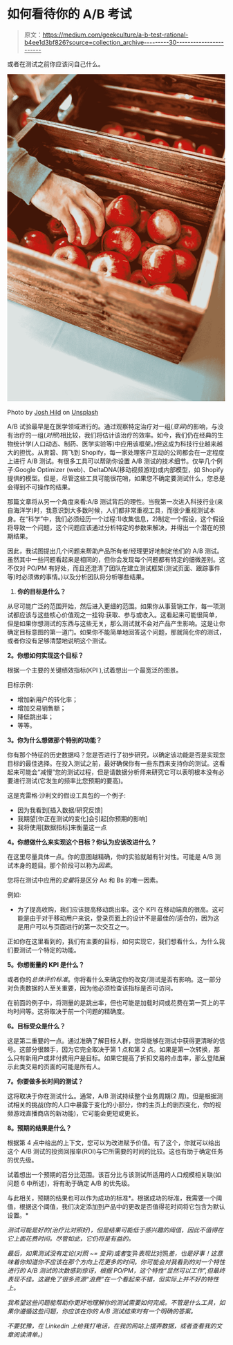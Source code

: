 # 如何看待你的 A/B 考试

> 原文：<https://medium.com/geekculture/a-b-test-rational-b4ee1d3bf826?source=collection_archive---------30----------------------->

或者在测试之前你应该问自己什么。

![](img/449c278f0b081474894aa14c86994e9d.png)

Photo by [Josh Hild](https://unsplash.com/@joshhild?utm_source=medium&utm_medium=referral) on [Unsplash](https://unsplash.com?utm_source=medium&utm_medium=referral)

A/B 试验最早是在医学领域进行的。通过观察特定治疗对一组(*变异*)的影响，与没有治疗的一组(*对照*)相比较，我们将估计该治疗的效率。如今，我们仍在经典的生物统计学(人口动态、制药、医学实验等)中应用该框架。)但这成为科技行业越来越大的担忧。从育碧、网飞到 Shopify，每一家处理客户互动的公司都会在一定程度上进行 A/B 测试。有很多工具可以帮助你设置 A/B 测试的技术细节。仅举几个例子:Google Optimizer (web)、DeltaDNA(移动视频游戏)或内部模型，如 Shopify 提供的模型。但是，尽管这些工具可能很花哨，如果您不确定要测试什么，您总是会得到不可操作的结果。

那篇文章将从另一个角度来看:A/B 测试背后的理性。当我第一次进入科技行业(来自海洋学)时，我意识到大多数时候，人们都非常重视工具，而很少重视测试本身。在“科学”中，我们必须经历一个过程:1)收集信息，2)制定一个假设，这个假设将导致一个问题，这个问题应该通过分析特定的参数来解决，并得出一个潜在的预期结果。

因此，我试图提出几个问题来帮助产品所有者/经理更好地制定他们的 A/B 测试。虽然其中一些问题看起来是相同的，但你会发现每个问题都有特定的细微差别。这不仅对 PO/PM 有好处，而且还澄清了团队在建立测试框架(测试页面、跟踪事件等)时必须做的事情。)以及分析团队将分析哪些结果。

1.  **你的目标是什么？**

从尽可能广泛的范围开始，然后进入更细的范围。如果你从事营销工作，每一项测试都应该与这些核心价值观之一挂钩:获取、参与或收入。这看起来可能很简单，但是如果你想测试的东西与这些无关，那么测试就不会对产品产生影响。这是让你确定目标意图的第一道门。如果你不能简单地回答这个问题，那就简化你的测试，或者你没有足够清楚地说明这个测试。

**2。你想如何实现这个目标？**

根据一个主要的关键绩效指标(KPI ),试着想出一个最宽泛的图景。

目标示例:

*   增加新用户的转化率；
*   增加交易销售额；
*   降低跳出率；
*   等等。

**3。你为什么想做那个特别的功能？**

你有那个特征的历史数据吗？您是否进行了初步研究，以确定该功能是否是实现您目标的最佳选择。在投入测试之前，最好确保你有一些东西来支持你的测试。这看起来可能会“减慢”您的测试过程，但是请数据分析师来研究它可以表明根本没有必要进行测试(它发生的频率比您预期的要高)。

这是克雷格·沙利文的假设工具包的一个例子:

*   因为我看到[插入数据/研究反馈]
*   我期望[你正在测试的变化]会引起[你预期的影响]
*   我将使用[数据指标]来衡量这一点

**4。你想做什么来实现这个目标？你认为应该改进什么？**

在这里尽量具体一点。你的意图越精确，你的实验就越有针对性。可能是 A/B 测试本身的题目。那个阶段可以称为*因素*。

您将在测试中应用的*变量*将是区分 As 和 Bs 的唯一因素。

例如:

*   为了提高收购，我们应该提高移动跳出率。这个 KPI 在移动端真的很高。这可能是由于对于移动用户来说，登录页面上的设计不是最佳的/适合的，因为这是用户可以与页面进行的第一次交互之一。

正如你在这里看到的，我们有主要的目标，如何实现它，我们想看什么，为什么我们要测试一个特定的功能。

**5。你想衡量的 KPI 是什么？**

或者你的*总体评价标准*。你将看什么来确定你的改变/测试是否有影响。这一部分对负责数据的人至关重要，因为他必须检查该指标是否可访问。

在前面的例子中，将测量的是跳出率，但也可能是加载时间或花费在第一页上的平均时间等。这将取决于前一个问题的精确度。

**6。目标受众是什么？**

这是第二重要的一点。通过准确了解目标人群，您将能够在测试中获得更清晰的信号。这部分很棘手，因为它完全取决于第 1 点和第 2 点。如果是第一次转换，那么只有新用户或非付费用户是目标。如果它提高了折扣交易的点击率，那么登陆展示此类交易的页面的可能是所有人。

**7。你要做多长时间的测试？**

这将取决于你在测试什么。通常，A/B 测试持续整个业务周期(2 周)。但是根据测试相关的挑战(你的人口中暴露于变化的小部分，你的主页上的剧烈变化，你的视频游戏直播商店的新功能)，它可能会更短或更长。

**8。预期的结果是什么？**

根据第 4 点中给出的上下文，您可以为改进赋予价值。有了这个，你就可以给出这个 A/B 测试的投资回报率(ROI)与它所需要的时间的比较。这也有助于确定任务的优先级。

试着想出一个预期的百分比范围。该百分比与该测试所适用的人口规模相关联(如问题 6 中所述)，将有助于确定 A/B 的优先级。

与此相关，预期的结果也可以作为成功的标准*。根据成功的标准，我需要一个阈值，根据这个阈值，我们决定添加到产品中的更改是否值得花时间将它包含为默认设置。*

*测试可能是好的(治疗比对照好)，但是结果可能低于感兴趣的阈值，因此不值得在它上面花费时间。尽管如此，它仍将是有益的。*

*最后，如果测试没有定论(*对照* ~= *变异*)或者*变异*表现比*对照*差，也是好事！这意味着你知道你不应该在那个方向上花更多的时间。你可能会对我看到的对一个特性进行的 A/B 测试的次数感到惊讶，根据 PO/PM，这个特性“显然可以工作”,但最终表现不佳。这避免了很多资源“浪费”在一个看起来不错，但实际上并不好的特性上。*

*我希望这些问题能帮助你更好地理解你的测试需要如何完成。不管是什么工具，如果你遵循这些问题，你应该在你的 A/B 测试结束时有一个明确的答案。*

*不要犹豫，在 Linkedin 上给我打电话，在我的网站上摆弄数据，或者查看我的文章阅读清单。)*